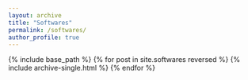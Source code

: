 ```yaml
---
layout: archive
title: "Softwares"
permalink: /softwares/
author_profile: true
---
```


{% include base_path %}
{% for post in site.softwares reversed %}
  {% include archive-single.html %}
{% endfor %}
